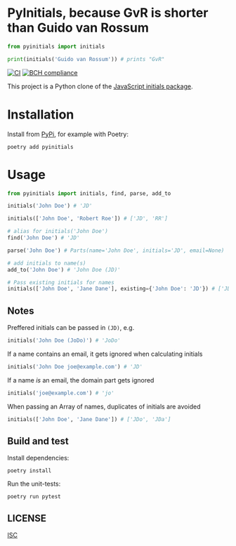 # PyInitials, because GvR is shorter than Guido van Rossum

```python
from pyinitials import initials

print(initials('Guido van Rossum')) # prints "GvR"
```

[![CI](https://github.com/robvanderleek/pyinitials/actions/workflows/ci.yml/badge.svg)](https://github.com/robvanderleek/pyinitials/actions/workflows/ci.yml)
[![BCH compliance](https://bettercodehub.com/edge/badge/robvanderleek/pyinitials?branch=main)](https://bettercodehub.com/)

This project is a Python clone of the [JavaScript initials package](https://github.com/gr2m/initials).

# Installation

Install from [PyPi](https://pypi.org/project/pyinitials/), for example with
Poetry:

```shell
poetry add pyinitials
```


# Usage

```python
from pyinitials import initials, find, parse, add_to

initials('John Doe') # 'JD'

initials(['John Doe', 'Robert Roe']) # ['JD', 'RR']

# alias for initials('John Doe')
find('John Doe') # 'JD'

parse('John Doe') # Parts(name='John Doe', initials='JD', email=None)

# add initials to name(s)
add_to('John Doe') # 'John Doe (JD)'

# Pass existing initials for names
initials(['John Doe', 'Jane Dane'], existing={'John Doe': 'JD'}) # ['JD', 'JDa']
```

## Notes

Preffered initials can be passed in `(JD)`, e.g.

```python
initials('John Doe (JoDo)') # 'JoDo'
```

If a name contains an email, it gets ignored when calculating initials

```python
initials('John Doe joe@example.com') # 'JD'
```

If a name _is_ an email, the domain part gets ignored

```python
initials('joe@example.com') # 'jo'
```

When passing an Array of names, duplicates of initials are avoided

```python
initials(['John Doe', 'Jane Dane']) # ['JDo', 'JDa']
```

## Build and test

Install dependencies:

```shell
poetry install
```

Run the unit-tests:

```shell
poetry run pytest
```

## LICENSE

[ISC](LICENSE)
